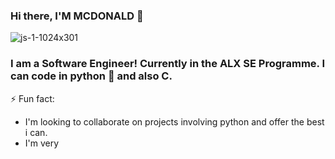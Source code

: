 ### Hi there, I'M MCDONALD 👋
![js-1-1024x301](https://user-images.githubusercontent.com/81980032/191874839-8d4c9349-2e9b-4a66-8484-8225a79c46fc.jpg)

### I am a Software Engineer! Currently in the ALX SE Programme. I can code in python 🐍 and also C.

<!--
**Certifieddonnie/Certifieddonnie** is a ✨ _special_ ✨ repository because its `README.md` (this file) appears on your GitHub profile.

Here are some ideas to get you started:

- 🔭 I’m currently working on ...
- 🌱 I’m currently learning ...
- 👯 I’m looking to collaborate on ...
- 🤔 I’m looking for help with ...
- 💬 Ask me about ...
- 📫 How to reach me: ...
- 😄 Pronouns: ...
- ⚡ Fun fact: ...
-->
⚡ Fun fact:
- I'm looking to collaborate on projects involving python and offer the best i can.
- I'm very 
